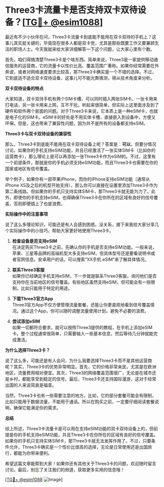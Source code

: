 # Three3卡流量卡是否支持双卡双待设备？[[TG💪+ @esim1088](https://t.me/s/esim1088)]

最近有不少小伙伴在问，Three3卡流量卡到底能不能用在双卡双待的手机上？这事儿其实挺关键的，毕竟现在很多人都是双卡党，尤其是那些既要工作又要兼顾生活的职场人士。今天我就来给大家详细解答一下这个问题，让大家心里有个数。

首先，咱们得搞清楚Three3卡是个啥东西。简单来说，Three3是一家提供移动通信服务的运营商，它的流量卡以性价比高、覆盖范围广著称。如果你经常需要在外奔波，或者对网络速度要求比较高，那Three3卡确实是一个不错的选择。不过，它到底适不适合双卡双待设备，这事儿可不能光靠猜测，得从技术角度来分析。

**双卡双待设备的特点**

大家知道，双卡双待手机有两个SIM卡槽，可以同时插入两张SIM卡。一张卡用来打电话，另一张卡用来上网，互不干扰。听起来很简单，但实际上这里面涉及到了硬件和软件两个层面的问题。对于Three3卡来说，它本质上是一种eSIM卡，也就是电子化的SIM卡。eSIM卡的好处是不用实体卡槽，直接嵌入到设备中，方便又环保。但是，这也带来了兼容性问题，因为并不是所有的设备都支持eSIM。

**Three3卡与双卡双待设备的兼容性**

那么，Three3卡到底能不能用在双卡双待设备上呢？答案是：**可以**，但要分情况讨论。如果你的手机支持eSIM功能，并且已经激活了一张实体SIM卡（比如你的运营商卡），那么理论上是可以再添加一张Three3卡作为eSIM的。不过，这里有一个前提条件，那就是你的手机必须支持eSIM功能，而且Three3卡也需要在你的国家或地区有信号覆盖。

举个例子，如果你有一部苹果iPhone，而你的iPhone支持eSIM功能（通常从iPhone XS及之后的机型开始支持），那么你可以直接在设置里添加Three3卡作为第二条线路。但如果你的手机只支持实体SIM卡，那Three3卡就无能为力了。此外，即使你的手机支持eSIM，也得确保Three3卡在你所在的区域有良好的信号覆盖，否则即便插上了也是浪费。

**实际操作中的注意事项**

说了这么多理论知识，可能还是有人会感到困惑。没关系，接下来我给大家分享几个实际操作中的小技巧，帮助大家更好地使用Three3卡。

1. **检查设备是否支持eSIM**  
   在决定购买Three3卡之前，先确认你的手机是否支持eSIM功能。一般来说，苹果、三星等品牌的高端机型大多支持eSIM，但具体型号还是要看说明书或者官网信息。安卓用户的话，可以搜索“XX手机 eSIM”来了解具体情况。

2. **联系Three3客服**  
   如果你已经确定手机支持eSIM，下一步就是联系Three3客服，询问他们是否支持你在当前地区的信号覆盖。有些地区虽然支持eSIM，但可能会有一些限制，比如只能用于特定的用途。

3. **下载Three3官方App**  
   Three3官方App不仅方便管理流量套餐，还能让你更直观地看到信号覆盖情况。通过这个App，你可以随时调整流量使用计划，避免不必要的浪费。

4. **尝试添加eSIM**  
   如果一切都符合要求，就可以按照Three3提供的教程，在手机上添加eSIM卡。整个过程通常很简单，只需要输入一些基本信息，然后等待几分钟就能完成激活。

**为什么选择Three3卡？**

说了这么多，可能还是有人会问，为什么我要选择Three3卡而不是其他运营商呢？其实，Three3卡的优势非常明显。首先，它的价格非常亲民，尤其是在欧洲地区，流量费用相对便宜。其次，Three3的网络覆盖范围很广，无论是在城市还是乡村，都能享受到稳定的信号。最后，Three3卡还支持国际漫游，这对于经常出国的人来说简直是福音。

当然，Three3卡也有一些需要注意的地方。比如，它的部分套餐可能会有限制，比如只能用于数据流量，不能用于通话。所以在购买之前，一定要仔细阅读套餐说明，确保它能满足你的需求。

**总结**

综上所述，Three3卡流量卡是可以用在支持eSIM功能的双卡双待设备上的，但前提是你的手机支持eSIM功能，并且Three3卡在你所在的区域有良好的信号覆盖。如果你的手机只支持实体SIM卡，那Three3卡就无法发挥作用了。不过，只要条件允许，Three3卡确实是一个性价比很高的选择，无论是日常使用还是出国旅行，都能为你带来便利。

希望这篇文章能帮到大家！如果你还有其他关于Three3卡的问题，欢迎随时留言讨论。最后，别忘了关注我们的频道，获取更多实用的信息哦！

[[TG💪+ @esim1088](https://t.me/s/esim1088) ![Image](https://i.postimg.cc/4NQfJmqS/Snipaste-2025-05-13-00-14-12.png)]